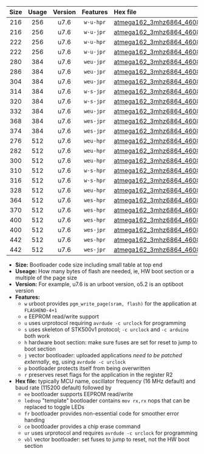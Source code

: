 |Size|Usage|Version|Features|Hex file|
|:-:|:-:|:-:|:-:|:--|
|216|256|u7.6|`w-u-hpr`|[atmega162_3mhz6864_460800bps_ur.hex](https://raw.githubusercontent.com/stefanrueger/urboot/main//atmega162_3mhz6864_460800bps_ur.hex)|
|216|256|u7.6|`w-u-jpr`|[atmega162_3mhz6864_460800bps_ur_vbl.hex](https://raw.githubusercontent.com/stefanrueger/urboot/main//atmega162_3mhz6864_460800bps_ur_vbl.hex)|
|222|256|u7.6|`w-u-hpr`|[atmega162_3mhz6864_460800bps_lednop_ur.hex](https://raw.githubusercontent.com/stefanrueger/urboot/main//atmega162_3mhz6864_460800bps_lednop_ur.hex)|
|222|256|u7.6|`w-u-jpr`|[atmega162_3mhz6864_460800bps_lednop_ur_vbl.hex](https://raw.githubusercontent.com/stefanrueger/urboot/main//atmega162_3mhz6864_460800bps_lednop_ur_vbl.hex)|
|280|384|u7.6|`weu-jpr`|[atmega162_3mhz6864_460800bps_ee_ur_vbl.hex](https://raw.githubusercontent.com/stefanrueger/urboot/main//atmega162_3mhz6864_460800bps_ee_ur_vbl.hex)|
|286|384|u7.6|`weu-jpr`|[atmega162_3mhz6864_460800bps_ee_lednop_ur_vbl.hex](https://raw.githubusercontent.com/stefanrueger/urboot/main//atmega162_3mhz6864_460800bps_ee_lednop_ur_vbl.hex)|
|304|384|u7.6|`weu-jpr`|[atmega162_3mhz6864_460800bps_ee_lednop_fr_ur_vbl.hex](https://raw.githubusercontent.com/stefanrueger/urboot/main//atmega162_3mhz6864_460800bps_ee_lednop_fr_ur_vbl.hex)|
|314|384|u7.6|`w-s-jpr`|[atmega162_3mhz6864_460800bps_vbl.hex](https://raw.githubusercontent.com/stefanrueger/urboot/main//atmega162_3mhz6864_460800bps_vbl.hex)|
|320|384|u7.6|`w-s-jpr`|[atmega162_3mhz6864_460800bps_lednop_vbl.hex](https://raw.githubusercontent.com/stefanrueger/urboot/main//atmega162_3mhz6864_460800bps_lednop_vbl.hex)|
|332|384|u7.6|`weu-jpr`|[atmega162_3mhz6864_460800bps_ee_lednop_fr_ce_ur_vbl.hex](https://raw.githubusercontent.com/stefanrueger/urboot/main//atmega162_3mhz6864_460800bps_ee_lednop_fr_ce_ur_vbl.hex)|
|368|384|u7.6|`wes-jpr`|[atmega162_3mhz6864_460800bps_ee_vbl.hex](https://raw.githubusercontent.com/stefanrueger/urboot/main//atmega162_3mhz6864_460800bps_ee_vbl.hex)|
|374|384|u7.6|`wes-jpr`|[atmega162_3mhz6864_460800bps_ee_lednop_vbl.hex](https://raw.githubusercontent.com/stefanrueger/urboot/main//atmega162_3mhz6864_460800bps_ee_lednop_vbl.hex)|
|276|512|u7.6|`weu-hpr`|[atmega162_3mhz6864_460800bps_ee_ur.hex](https://raw.githubusercontent.com/stefanrueger/urboot/main//atmega162_3mhz6864_460800bps_ee_ur.hex)|
|282|512|u7.6|`weu-hpr`|[atmega162_3mhz6864_460800bps_ee_lednop_ur.hex](https://raw.githubusercontent.com/stefanrueger/urboot/main//atmega162_3mhz6864_460800bps_ee_lednop_ur.hex)|
|300|512|u7.6|`weu-hpr`|[atmega162_3mhz6864_460800bps_ee_lednop_fr_ur.hex](https://raw.githubusercontent.com/stefanrueger/urboot/main//atmega162_3mhz6864_460800bps_ee_lednop_fr_ur.hex)|
|310|512|u7.6|`w-s-hpr`|[atmega162_3mhz6864_460800bps.hex](https://raw.githubusercontent.com/stefanrueger/urboot/main//atmega162_3mhz6864_460800bps.hex)|
|316|512|u7.6|`w-s-hpr`|[atmega162_3mhz6864_460800bps_lednop.hex](https://raw.githubusercontent.com/stefanrueger/urboot/main//atmega162_3mhz6864_460800bps_lednop.hex)|
|328|512|u7.6|`weu-hpr`|[atmega162_3mhz6864_460800bps_ee_lednop_fr_ce_ur.hex](https://raw.githubusercontent.com/stefanrueger/urboot/main//atmega162_3mhz6864_460800bps_ee_lednop_fr_ce_ur.hex)|
|364|512|u7.6|`wes-hpr`|[atmega162_3mhz6864_460800bps_ee.hex](https://raw.githubusercontent.com/stefanrueger/urboot/main//atmega162_3mhz6864_460800bps_ee.hex)|
|370|512|u7.6|`wes-hpr`|[atmega162_3mhz6864_460800bps_ee_lednop.hex](https://raw.githubusercontent.com/stefanrueger/urboot/main//atmega162_3mhz6864_460800bps_ee_lednop.hex)|
|400|512|u7.6|`wes-hpr`|[atmega162_3mhz6864_460800bps_ee_lednop_fr.hex](https://raw.githubusercontent.com/stefanrueger/urboot/main//atmega162_3mhz6864_460800bps_ee_lednop_fr.hex)|
|400|512|u7.6|`wes-jpr`|[atmega162_3mhz6864_460800bps_ee_lednop_fr_vbl.hex](https://raw.githubusercontent.com/stefanrueger/urboot/main//atmega162_3mhz6864_460800bps_ee_lednop_fr_vbl.hex)|
|442|512|u7.6|`wes-hpr`|[atmega162_3mhz6864_460800bps_ee_lednop_fr_ce.hex](https://raw.githubusercontent.com/stefanrueger/urboot/main//atmega162_3mhz6864_460800bps_ee_lednop_fr_ce.hex)|
|442|512|u7.6|`wes-jpr`|[atmega162_3mhz6864_460800bps_ee_lednop_fr_ce_vbl.hex](https://raw.githubusercontent.com/stefanrueger/urboot/main//atmega162_3mhz6864_460800bps_ee_lednop_fr_ce_vbl.hex)|

- **Size:** Bootloader code size including small table at top end
- **Useage:** How many bytes of flash are needed, ie, HW boot section or a multiple of the page size
- **Version:** For example, u7.6 is an urboot version, o5.2 is an optiboot version
- **Features:**
  + `w` urboot provides `pgm_write_page(sram, flash)` for the application at `FLASHEND-4+1`
  + `e` EEPROM read/write support
  + `u` uses urprotocol requiring `avrdude -c urclock` for programming
  + `s` uses skeleton of STK500v1 protocol; `-c urclock` and `-c arduino` both work
  + `h` hardware boot section: make sure fuses are set for reset to jump to boot section
  + `j` vector bootloader: uploaded applications *need to be patched externally*, eg, using `avrdude -c urclock`
  + `p` bootloader protects itself from being overwritten
  + `r` preserves reset flags for the application in the register R2
- **Hex file:** typically MCU name, oscillator frequency (16 MHz default) and baud rate (115200 default) followed by
  + `ee` bootloader supports EEPROM read/write
  + `lednop` "template" bootloader contains `mov rx,rx` nops that can be replaced to toggle LEDs
  + `fr` bootloader provides non-essential code for smoother error handing
  + `ce` bootloader provides a chip erase command
  + `ur` uses urprotocol and requires `avrdude -c urclock` for programming
  + `vbl` vector bootloader: set fuses to jump to reset, not the HW boot section
